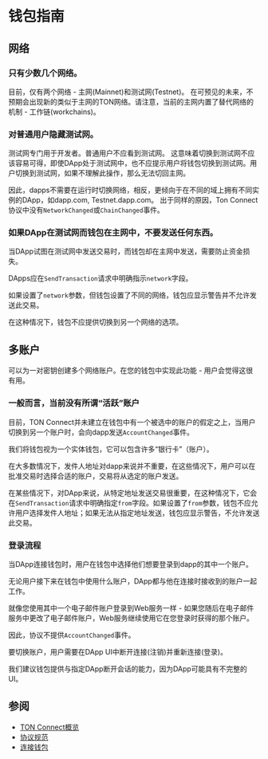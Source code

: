 # 钱包指南

## 网络

### 只有少数几个网络。

目前，仅有两个网络 - 主网(Mainnet)和测试网(Testnet)。
在可预见的未来，不预期会出现新的类似于主网的TON网络。请注意，当前的主网内置了替代网络的机制 - 工作链(workchains)。

### 对普通用户隐藏测试网。

测试网专门用于开发者。普通用户不应看到测试网。
这意味着切换到测试网不应该容易可得，即使DApp处于测试网中，也不应提示用户将钱包切换到测试网。用户切换到测试网，如果不理解此操作，那么无法切回主网。

因此，dapps不需要在运行时切换网络，相反，更倾向于在不同的域上拥有不同实例的DApp，如dapp.com, Testnet.dapp.com。
出于同样的原因，Ton Connect协议中没有`NetworkChanged`或`ChainChanged`事件。

### 如果DApp在测试网而钱包在主网中，不要发送任何东西。

当DApp试图在测试网中发送交易时，而钱包却在主网中发送，需要防止资金损失。

DApps应在`SendTransaction`请求中明确指示`network`字段。

如果设置了`network`参数，但钱包设置了不同的网络，钱包应显示警告并不允许发送此交易。

在这种情况下，钱包不应提供切换到另一个网络的选项。

## 多账户

可以为一对密钥创建多个网络账户。在您的钱包中实现此功能 - 用户会觉得这很有用。

### 一般而言，当前没有所谓“活跃”账户

目前，TON Connect并未建立在钱包中有一个被选中的账户的假定之上，当用户切换到另一个账户时，会向dapp发送`AccountChanged`事件。

我们将钱包视为一个实体钱包，它可以包含许多“银行卡”（账户）。

在大多数情况下，发件人地址对dapp来说并不重要，在这些情况下，用户可以在批准交易时选择合适的账户，交易将从选定的账户发送。

在某些情况下，对DApp来说，从特定地址发送交易很重要，在这种情况下，它会在`SendTransaction`请求中明确指定`from`字段。如果设置了`from`参数，钱包不应允许用户选择发件人地址；如果无法从指定地址发送，钱包应显示警告，不允许发送此交易。

### 登录流程

当DApp连接钱包时，用户在钱包中选择他们想要登录到dapp的其中一个账户。

无论用户接下来在钱包中使用什么账户，DApp都与他在连接时接收到的账户一起工作。

就像您使用其中一个电子邮件账户登录到Web服务一样 - 如果您随后在电子邮件服务中更改了电子邮件账户，Web服务继续使用它在您登录时获得的那个账户。

因此，协议不提供`AccountChanged`事件。

要切换账户，用户需要在DApp UI中断开连接(注销)并重新连接(登录)。

我们建议钱包提供与指定DApp断开会话的能力，因为DApp可能具有不完整的UI。

## 参阅

- [TON Connect概览](/dapps/ton-connect/overview)
- [协议规范](/dapps/ton-connect/protocol/)
- [连接钱包](/dapps/ton-connect/wallet)
